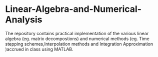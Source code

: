# Linear-Algebra-and-Numerical-Analysis
The repository contains practical implementation of the various linear algebra (eg. matrix decompostions) and numerical methods (eg. Time stepping schemes,Interpolation methods and Integration Approximation  )accrued in class using MATLAB.
